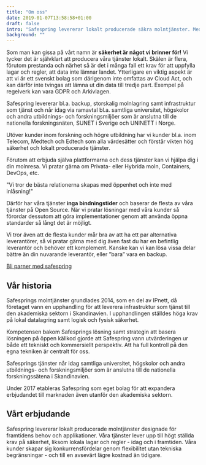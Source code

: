 ```yaml
---
title: "Om oss"
date: 2019-01-07T13:58:58+01:00
draft: false
intro: "Safespring levererar lokalt producerade säkra molntjänster. Med datacenter i Sverige håller du din data inom landets gränser."
background: ""
---
```

Som man kan gissa på vårt namn är <strong>säkerhet är något vi brinner för!</strong> Vi tycker det är självklart att producera våra tjänster lokalt. Skälen är flera, förutom prestanda och närhet så är det i många fall ett krav för att uppfylla lagar och regler, att data inte lämnar landet.
Ytterligare en viktig aspekt är att vi är ett svenskt bolag som därigenom inte omfattas av Cloud Act, och kan därför inte tvingas att lämna ut din data till tredje part.
Exempel på regelverk kan vara GDPR och Arkivlagen.

Safespring levererar bl.a. backup, storskalig molnlagring samt infrastruktur som tjänst och når idag via ramavtal bl.a. samtliga universitet, högskolor och andra utbildnings- och forskningsmiljöer som är anslutna till de nationella forskningsnäten, SUNET i Sverige och UNINETT i Norge.

Utöver kunder inom forskning och högre utbildning har vi kunder bl.a. inom Telecom, Medtech och Edtech som alla värdesätter och förstår vikten hög säkerhet och lokalt producerade tjänster.

Förutom att erbjuda själva plattformarna och dess tjänster kan vi hjälpa dig i din molnresa. Vi pratar gärna om Privata- eller Hybrida moln, Containers, DevOps, etc.

<p class="quote">"Vi tror de bästa relationerna skapas med öppenhet och inte med inlåsning!"</p>

Därför har våra tjänster **inga bindningstider** och baserar de flesta av våra tjänster på Open Source. När vi pratar lösningar med våra kunder så förordar dessutom att göra implementationer genom att använda öppna standarder så långt det är möjligt.

Vi tror även att de flesta kunder mår bra av att ha ett par alternativa leverantörer, så vi pratar gärna med dig även fast du har en befintlig leverantör och behöver ett komplement. Kanske kan vi kan lösa vissa delar bättre än din nuvarande leverantör, eller ”bara” vara en backup.

<a href="/om-safespring/bli-partner" id="text-button">Bli parner med safespring</a>

## Vår historia
Safesprings molntjänster grundlades 2014, som en del av IPnett, då företaget vann en upphandling för att leverera infrastruktur som tjänst till den akademiska sektorn i Skandinavien. I upphandlingen ställdes höga krav på lokal datalagring samt logisk och fysisk säkerhet.

Kompetensen bakom Safesprings lösning samt strategin att basera lösningen på öppen källkod gjorde att Safespring vann utvärderingen ur både ett tekniskt och kommersiellt perspektiv. Att ha full kontroll på den egna tekniken är centralt för oss.

Safesprings tjänster når idag samtliga universitet, högskolor och andra utbildnings- och forskningsmiljöer som är anslutna till de nationella forskningssätena i Skandinavien.

Under 2017 etableras Safespring som eget bolag för att expandera erbjudandet till marknaden även utanför den akademiska sektorn.

## Vårt erbjudande
Safespring levererar lokalt producerade molntjänster designade för framtidens behov och applikationer. Våra tjänster lever upp till högt ställda krav på säkerhet, liksom lokala lagar och regler - idag och i framtiden.
Våra kunder skapar sig konkurrensfördelar genom flexibilitet utan tekniska begränsningar - och till en avsevärt lägre kostnad än tidigare.
